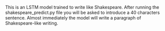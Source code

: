 This is an LSTM model trained to write like Shakespeare.
After running the shakespeare_predict.py file you will be asked to introduce a 40 characters sentence. Almost immediately the model will write a paragraph of Shakespeare-like writing.

